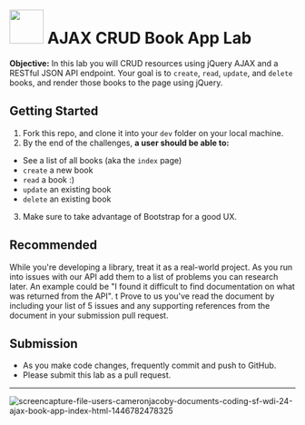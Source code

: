# <img src="https://cloud.githubusercontent.com/assets/7833470/10899314/63829980-8188-11e5-8cdd-4ded5bcb6e36.png" height="60"> AJAX CRUD Book App Lab

**Objective:** In this lab you will CRUD resources using jQuery AJAX and a RESTful JSON API endpoint. Your goal is to `create`, `read`, `update`, and `delete` books, and render those books to the page using jQuery.

## Getting Started

1. Fork this repo, and clone it into your `dev` folder on your local machine.
2. By the end of the challenges, **a user should be able to:**
  * See a list of all books (aka the `index` page)
  * `create` a new book
  * `read` a book :)
  * `update` an existing book
  * `delete` an existing book
3. Make sure to take advantage of Bootstrap for a good UX.

## Recommended

While you're developing a library, treat it as a real-world project. As you run into issues with our API add them to a list of problems you can research later. An example could be "I found it difficult to find documentation on what was returned from the API".
                                                                                                                                               t
Prove to us you've read the document by including your list of 5 issues and any supporting references from the document in your submission pull request.

## Submission

* As you make code changes, frequently commit and push to GitHub.
* Please submit this lab as a pull request.

----------

![screencapture-file-users-cameronjacoby-documents-coding-sf-wdi-24-ajax-book-app-index-html-1446782478325](https://cloud.githubusercontent.com/assets/7833470/10989235/997e6de8-83f9-11e5-9267-5e65839a01ab.png)

